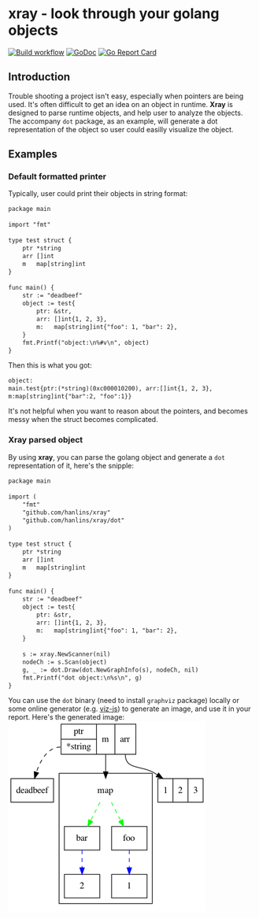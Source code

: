 # xray - look through your golang objects

[![Build workflow](https://img.shields.io/github/workflow/status/hanlins/xray/Go)](https://img.shields.io/github/workflow/status/hanlins/xray/Go)
[![GoDoc](https://godoc.org/github.com/hanlins/xray?status.svg)](https://godoc.org/github.com/hanlins/xray)
[![Go Report Card](https://goreportcard.com/badge/github.com/hanlins/xray)](https://goreportcard.com/report/github.com/hanlins/xray)

## Introduction

Trouble shooting a project isn't easy, especially when pointers are being used.
It's often difficult to get an idea on an object in runtime.
**Xray** is designed to parse runtime objects, and help user to analyze the objects. The accompany `dot` package, as an example, will generate a dot representation of the object so user could easilly visualize the object.

## Examples

### Default formatted printer

Typically, user could print their objects in string format:
```golang
package main

import "fmt"

type test struct {
	ptr *string
	arr []int
	m   map[string]int
}

func main() {
	str := "deadbeef"
	object := test{
		ptr: &str,
		arr: []int{1, 2, 3},
		m:   map[string]int{"foo": 1, "bar": 2},
	}
	fmt.Printf("object:\n%#v\n", object)
}
```

Then this is what you got:

```
object:
main.test{ptr:(*string)(0xc000010200), arr:[]int{1, 2, 3}, m:map[string]int{"bar":2, "foo":1}}
```

It's not helpful when you want to reason about the pointers, and becomes messy when the struct becomes complicated.

### Xray parsed object

By using **xray**, you can parse the golang object and generate a `dot` representation of it, here's the snipple:

```golang
package main

import (
	"fmt"
	"github.com/hanlins/xray"
	"github.com/hanlins/xray/dot"
)

type test struct {
	ptr *string
	arr []int
	m   map[string]int
}

func main() {
	str := "deadbeef"
	object := test{
		ptr: &str,
		arr: []int{1, 2, 3},
		m:   map[string]int{"foo": 1, "bar": 2},
	}

	s := xray.NewScanner(nil)
	nodeCh := s.Scan(object)
	g, _ := dot.Draw(dot.NewGraphInfo(s), nodeCh, nil)
	fmt.Printf("dot object:\n%s\n", g)
}
```

You can use the `dot` binary (need to install `graphviz` package) locally or some online generator (e.g. [viz-js](http://viz-js.com/)) to generate an image, and use it in your report. Here's the generated image:
![Alt text](doc/ex1.png?raw=true "Example 1")
